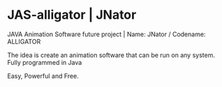 # JAS-alligator | JNator
JAVA Animation Software future project | Name: JNator / Codename: ALLIGATOR

The idea is create an animation software that can be run on any system.
Fully programmed in Java

Easy, Powerful and Free.
